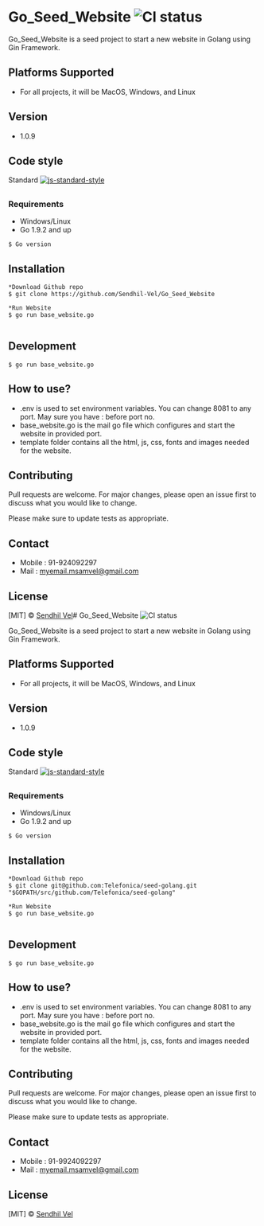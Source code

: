 # Go_Seed_Website ![CI status](https://img.shields.io/badge/build-passing-brightgreen.svg)

Go_Seed_Website is a seed project to start a new website in Golang using Gin Framework.

## Platforms Supported
* For all projects, it will be MacOS, Windows, and Linux
## Version
* 1.0.9

## Code style
Standard [![js-standard-style](https://img.shields.io/badge/code%20style-standard-brightgreen.svg?style=flat)](https://github.com/feross/standard)

## 

### Requirements
* Windows/Linux
* Go 1.9.2 and up

`$ Go version`

## Installation

```
*Download Github repo
$ git clone https://github.com/Sendhil-Vel/Go_Seed_Website

*Run Website
$ go run base_website.go


```

## Development
```
$ go run base_website.go
```

## How to use?
* .env is used to set environment variables. You can change 8081 to any port. May sure you have : before port no.
* base_website.go is the mail go file which configures and start the website in provided port.
* template folder contains all the html, js, css, fonts and images needed for the website.

## Contributing
Pull requests are welcome. For major changes, please open an issue first to discuss what you would like to change.

Please make sure to update tests as appropriate.

## Contact
* Mobile : 91-924092297
* Mail : [myemail.msamvel@gmail.com](Mail:myemail.msamvel@gmail.com)
## License
[MIT] © [Sendhil Vel](Mail:myemail.msamvel@gmail.com)# Go_Seed_Website ![CI status](https://img.shields.io/badge/build-passing-brightgreen.svg)

Go_Seed_Website is a seed project to start a new website in Golang using Gin Framework.

## Platforms Supported
* For all projects, it will be MacOS, Windows, and Linux
## Version
* 1.0.9

## Code style
Standard [![js-standard-style](https://img.shields.io/badge/code%20style-standard-brightgreen.svg?style=flat)](https://github.com/feross/standard)

## 

### Requirements
* Windows/Linux
* Go 1.9.2 and up

`$ Go version`

## Installation

```
*Download Github repo
$ git clone git@github.com:Telefonica/seed-golang.git "$GOPATH/src/github.com/Telefonica/seed-golang"

*Run Website
$ go run base_website.go


```

## Development
```
$ go run base_website.go
```

## How to use?
* .env is used to set environment variables. You can change 8081 to any port. May sure you have : before port no.
* base_website.go is the mail go file which configures and start the website in provided port.
* template folder contains all the html, js, css, fonts and images needed for the website.

## Contributing
Pull requests are welcome. For major changes, please open an issue first to discuss what you would like to change.

Please make sure to update tests as appropriate.

## Contact
* Mobile : 91-9924092297
* Mail : [myemail.msamvel@gmail.com](Mail:myemail.msamvel@gmail.com)
## License
[MIT] © [Sendhil Vel](Mail:myemail.msamvel@gmail.com)